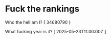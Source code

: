 # Fuck the rankings

Who the hell am I?
{ 34680790 }

What fucking year is it?
[ 2025-05-23T11:00:00Z ]
